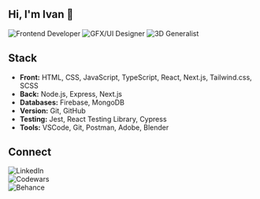 ## Hi, I'm Ivan 👋

![Frontend Developer](https://img.shields.io/badge/frontend%20developer-%F0%9F%92%BB-fcd42c)
![GFX/UI Designer](https://img.shields.io/badge/gfx%2Fui_designer-%F0%9F%9A%80-a49cc4)
![3D Generalist](https://img.shields.io/badge/3d%20generalist-%F0%9F%91%BE-8cccac)




## Stack
* **Front:** HTML, CSS, JavaScript, TypeScript, React, Next.js, Tailwind.css, SCSS
* **Back:** Node.js, Express, Next.js
* **Databases:** Firebase, MongoDB
* **Version:** Git, GitHub
* **Testing:** Jest, React Testing Library, Cypress
* **Tools:** VSCode, Git, Postman, Adobe, Blender

## Connect
![LinkedIn](https://img.shields.io/badge/LinkedIn-Connect-white?style=social&logo=linkedin&logoColor=0a66c2&labelColor=ef5353&color=white&link=https%3A%2F%2Fwww.linkedin.com%2Fin%2Fivnteterin%2F)\
![Codewars](https://img.shields.io/badge/Codewars-Follow-white?style=social&logo=codewars&logoColor=ef5353&labelColor=ef5353&color=white&link=https%3A%2F%2Fwww.codewars.com%2Fusers%2Fivnteterin)\
![Behance](https://img.shields.io/badge/Behance-Follow-white?style=social&logo=behance&logoColor=0041d1&labelColor=515be1&color=white&link=https%3A%2F%2Fwww.behance.net%2Fivnteterin)



